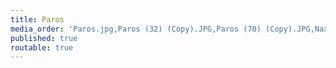 ```yaml
---
title: Paros
media_order: 'Paros.jpg,Paros (32) (Copy).JPG,Paros (70) (Copy).JPG,Naxos 2018 (619) (Copy).JPG,Paros (92) (Copy).JPG,Paros (55) (Copy).JPG,Naxos 2018 (533) (Copy).JPG,Paros (82) (Copy).JPG,Naxos 2018 (531) (Copy).JPG,Naxos 2018 (532) (Copy).JPG'
published: true
routable: true
---
```


